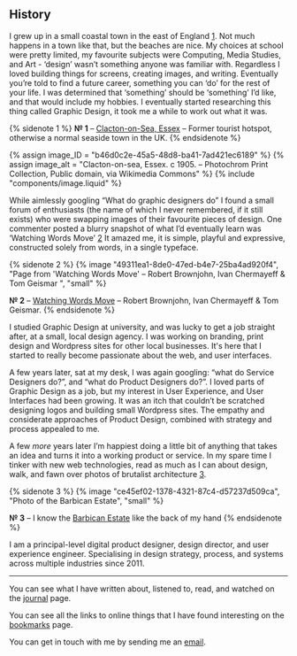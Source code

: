 ## History

I grew up in a small coastal town in the east of England [1](#sn-1). Not much happens
in a town like that, but the beaches are nice. My choices at school were pretty
limited, my favourite subjects were Computing, Media Studies, and Art -
‘design’ wasn’t something anyone was familiar with. Regardless I loved building
things for screens, creating images, and writing. Eventually you’re told to
find a future career, something you can ‘do’ for the rest of your life. I was
determined that ‘something’ should be ‘something’ I’d like, and that would
include my hobbies. I eventually started researching this thing called Graphic
Design, it took me a while to work out what it was.

{% sidenote 1 %}
  **№ 1** – [Clacton-on-Sea, Essex](https://en.wikipedia.org/wiki/Clacton-on-Sea) –
  Former tourist hotspot, otherwise a normal seaside town in the UK.
{% endsidenote %}

{% assign image_ID = "b46d0c2e-45a5-48d8-ba41-7ad421ec6189" %}
{% assign image_alt = "Clacton-on-sea, Essex. c 1905. – Photochrom Print Collection, Public domain, via Wikimedia Commons" %}
{% include "components/image.liquid" %}

While aimlessly googling “What do graphic designers do” I found a small forum
of enthusiasts (the name of which I never remembered, if it still exists) who
were swapping images of their favourite pieces of design. One commenter posted
a blurry snapshot of what I’d eventually learn was ‘Watching Words Move’ [2](#sn-2)
It amazed me, it is simple, playful and expressive, constructed solely from
words, in a single typeface.

{% sidenote 2 %}
  {% image "49311ea1-8de0-47ed-b4e7-25ba4ad920f4", "Page from 'Watching Words Move' – Robert Brownjohn, Ivan Chermayeff & Tom Geismar ", "small" %}

  **№ 2** – [Watching Words Move](http://robertbrownjohn.com/featured-work/watching-words-move-4/) –
  Robert Brownjohn, Ivan Chermayeff & Tom Geismar.
{% endsidenote %}

I studied Graphic Design at university, and was lucky to get a job straight
after, at a small, local design agency. I was working on branding, print design
and Wordpress sites for other local businesses. It's here that I started to
really become passionate about the web, and user interfaces.

A few years later, sat at my desk, I was again googling: “what do Service
Designers do?”, and “what do Product Designers do?”. I loved parts of Graphic
Design as a job, but my interest in User Experience, and User Interfaces had
been growing. It was an itch that couldn’t be scratched designing logos and
building small Wordpress sites. The empathy and considerate approaches of
Product Design, combined with strategy and process appealed to me.

A few _more_ years later I’m happiest doing a little bit of anything that takes
an idea and turns it into a working product or service. In my spare time
I tinker with new web technologies, read as much as I can about design, walk,
and fawn over photos of brutalist architecture [3](#sn-3).

{% sidenote 3 %}
  {% image "ce45ef02-1378-4321-87c4-d57237d509ca", "Photo of the Barbican Estate", "small" %}

  **№ 3** – I know the [Barbican Estate](https://en.wikipedia.org/wiki/Barbican_Estate)
  like the back of my hand
{% endsidenote %}

I am a principal-level digital product designer, design director, and user
experience engineer. Specialising in design strategy, process, and systems
across multiple industries since 2011.

---

You can see what I have written about, listened to, read, and watched on the [journal](/journal) page.

You can see all the links to online things that I have found interesting on the [bookmarks](/bookmarks) page.

You can get in touch with me by sending me an [email](mailto:luke@interroban.gg).
